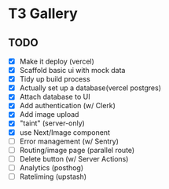 # T3 Gallery

## TODO

- [x] Make it deploy (vercel)
- [x] Scaffold basic ui with mock data
- [x] Tidy up build process
- [x] Actually set up a database(vercel postgres)
- [x] Attach database to UI
- [x] Add authentication (w/ Clerk)
- [X] Add image upload
- [X] "taint" (server-only)
- [X] use Next/Image component
- [ ] Error management (w/ Sentry)
- [ ] Routing/image page (parallel route)
- [ ] Delete button (w/ Server Actions)
- [ ] Analytics (posthog)
- [ ] Rateliming (upstash)
